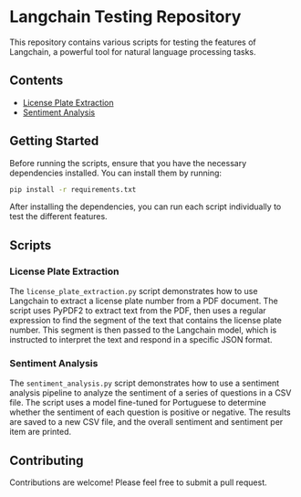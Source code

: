 # Langchain Testing Repository

This repository contains various scripts for testing the features of Langchain, a powerful tool for natural language processing tasks.

## Contents

- [License Plate Extraction](#license-plate-extraction)
- [Sentiment Analysis](#sentiment-analysis)

## Getting Started

Before running the scripts, ensure that you have the necessary dependencies installed. You can install them by running:

```bash
pip install -r requirements.txt
```

After installing the dependencies, you can run each script individually to test the different features.

## Scripts

### License Plate Extraction

The `license_plate_extraction.py` script demonstrates how to use Langchain to extract a license plate number from a PDF document. The script uses PyPDF2 to extract text from the PDF, then uses a regular expression to find the segment of the text that contains the license plate number. This segment is then passed to the Langchain model, which is instructed to interpret the text and respond in a specific JSON format.

### Sentiment Analysis

The `sentiment_analysis.py` script demonstrates how to use a sentiment analysis pipeline to analyze the sentiment of a series of questions in a CSV file. The script uses a model fine-tuned for Portuguese to determine whether the sentiment of each question is positive or negative. The results are saved to a new CSV file, and the overall sentiment and sentiment per item are printed.

## Contributing

Contributions are welcome! Please feel free to submit a pull request.

